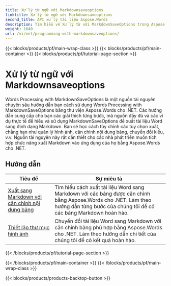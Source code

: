 ```yaml
---
title: Xử lý từ ngữ với Markdownsaveoptions
linktitle: Xử lý từ ngữ với Markdownsaveoptions
second_title: API xử lý tài liệu Aspose.Words
description: Tìm hiểu về Xử lý từ với MarkdownSaveOptions trong Aspose.Words cho .NET. Hướng dẫn chi tiết với mã mẫu để lưu tài liệu Word ở định dạng Markdown.
weight: 1640
url: /vi/net/programming-with-markdownsaveoptions/
---
```


{{< blocks/products/pf/main-wrap-class >}}
{{< blocks/products/pf/main-container >}}
{{< blocks/products/pf/tutorial-page-section >}}

# Xử lý từ ngữ với Markdownsaveoptions


Words Processing with MarkdownSaveOptions là một nguồn tài nguyên chuyên sâu hướng dẫn bạn cách sử dụng Words Processing with MarkdownSaveOptions bằng thư viện Aspose.Words cho .NET. Các hướng dẫn cung cấp cho bạn các giải thích từng bước, mã nguồn đầy đủ và các ví dụ thực tế để hiểu và sử dụng MarkdownSaveOptions để xuất tài liệu Word sang định dạng Markdown. Bạn sẽ học cách tùy chỉnh các tùy chọn xuất, chẳng hạn như quản lý hình ảnh, căn chỉnh nội dung bảng, chuyển đổi kiểu, v.v. Nguồn tài nguyên này rất cần thiết cho các nhà phát triển muốn tích hợp chức năng xuất Markdown vào ứng dụng của họ bằng Aspose.Words cho .NET.

 ## Hướng dẫn
| Tiêu đề | Sự miêu tả |
| --- | --- |
| [Xuất sang Markdown với căn chỉnh nội dung bảng](./export-into-markdown-with-table-content-alignment/) | Tìm hiểu cách xuất tài liệu Word sang Markdown với các bảng được căn chỉnh bằng Aspose.Words cho .NET. Làm theo hướng dẫn từng bước của chúng tôi để có các bảng Markdown hoàn hảo. |
| [Thiết lập thư mục hình ảnh](./set-images-folder/) | Chuyển đổi tài liệu Word sang Markdown với căn chỉnh bảng phù hợp bằng Aspose.Words cho .NET. Làm theo hướng dẫn chi tiết của chúng tôi để có kết quả hoàn hảo. |
{{< /blocks/products/pf/tutorial-page-section >}}

{{< /blocks/products/pf/main-container >}}
{{< /blocks/products/pf/main-wrap-class >}}

{{< blocks/products/products-backtop-button >}}
